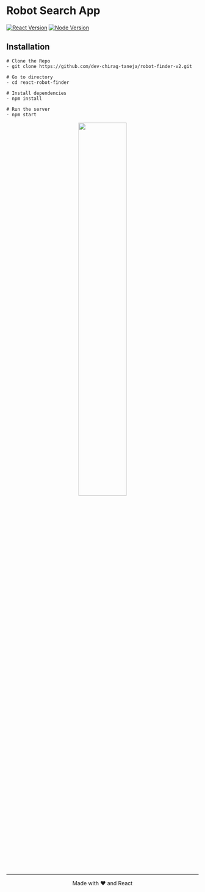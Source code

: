 # Robot Search App

[![React Version](https://img.shields.io/badge/reactjs-18.2-lightblue.svg)](https://djangoproject.com)
[![Node Version](https://img.shields.io/badge/nodejs-18.15-darkgreen.svg)](https://python.org)

## Installation
```
# Clone the Repo
- git clone https://github.com/dev-chirag-taneja/robot-finder-v2.git

# Go to directory
- cd react-robot-finder

# Install dependencies
- npm install

# Run the server
- npm start
```

<p align="center">
<img src="https://user-images.githubusercontent.com/91545602/230756727-cc371942-30cd-4710-a66f-8a93a548eddb.png" width=50% height=50%>
</p>

---

<p align="center">Made with ❤️ and React</p>
